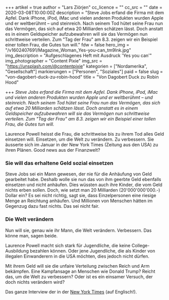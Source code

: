 +++
artikel = true
author = "Lars Ziörjen"
cc_licence = ""
cc_src = ""
date = 2020-03-08T10:00:00Z
description = "Steve Jobs erfand die Firma mit dem Apfel. Dank iPhone, iPod, iMac und vielen anderen Produkten wurden Apple und er weltberühmt – und steinreich. Nach seinem Tod hütet seine Frau nun das Vermögen, das sich auf etwa 20 Milliarden schätzen lässt. Doch anstatt es in einem Geldspeicher aufzubewahren will sie das Vermögen nun schrittweise verteilen. Zum \"Tag der Frau\" am 8.3. zeigen wir ein Beispiel einer tollen Frau, die Gutes tun will."
fdw = false
hero_img = "/v1602407691/Magazine_Woman_Yes-you-can_tm9lnk.jpg"
img_description = "Aufgeschlagenes Heft mit Ausdruck 'Yes you can'"
img_photographer = "Content Pixie"
img_src = "https://unsplash.com/@contentpixie"
kategorien = ["Nordamerika", "Gesellschaft"]
markierungen = ["Personen", "Soziales"]
paid = false
slug = "von-dagobert-duck-zu-robin-hood"
title = "Von Dagobert Duck zu Robin Hood"

+++
_Steve Jobs erfand die Firma mit dem Apfel. Dank iPhone, iPod, iMac und vielen anderen Produkten wurden Apple und er weltberühmt – und steinreich. Nach seinem Tod hütet seine Frau nun das Vermögen, das sich auf etwa 20 Milliarden schätzen lässt. Doch anstatt es in einem Geldspeicher aufzubewahren will sie das Vermögen nun schrittweise verteilen. Zum "Tag der Frau" am 8.3. zeigen wir ein Beispiel einer tollen Frau, die Gutes tun will._

Laurence Powell heisst die Frau, die schrittweise bis zu ihrem Tod alles Geld einsetzen will. Einsetzen, um die Welt zu verändern. Zu verbessern. Sie äusserte sich im Januar in der New York Times (Zeitung aus den USA) zu ihren Plänen. Good news aus der Finanzwelt?

### **Sie will das erhaltene Geld sozial einsetzen**

Steve Jobs sei ein Mann gewesen, der nie für die Anhäufung von Geld gearbeitet habe. Deshalb wolle sie nun das von ihm geerbte Geld ebenfalls einsetzen und nicht anhäufen. Dies wüssten auch ihre Kinder, die vom Geld nichts erben sollen. Doch, wie setzt man 20 Milliarden (20'000'000'000.-) Dollar ein? Es sei nicht richtig, sagt sie, dass Einzelpersonen eine riesige Menge an Reichtung anhäufen. Und Millionen von Menschen hätten im Gegenzug dazu fast nichts. Das sei nicht fair.

### **Die Welt verändern**

Nun will sie, genau wie ihr Mann, die Welt verändern. Verbessern. Das könne man, sagen beide.

Laurence Powell macht sich stark für Jugendliche, die keine College-Ausbildung bezahlen können. Oder jene Jugendliche, die als Kinder von illegalen Einwanderern in die USA möchten, dies jedoch nicht dürfen.

Mit ihrem Geld will sie die unfaire Verteilung zwischen Reich und Arm bekämpfen. Eine Kampfansage an Menschen wie Donald Trump? Reicht das, um die Welt zu verbessern? Oder ist es ein einsamer Versuch, der doch nichts verändern wird?

  
Das ganze Interview der in der [New York Times](https://www.nytimes.com/2020/02/27/business/laurene-powell-jobs-corner-office.html) (auf Englisch!).